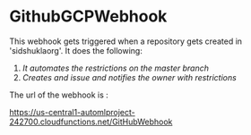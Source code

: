 # GithubGCPWebhook
This webhook gets triggered when a repository gets created in 'sidshuklaorg'. 
It does the following:

1. *It automates the restrictions on the master branch*
1. *Creates and issue and notifies the owner with restrictions*

The url of the webhook is :

https://us-central1-automlproject-242700.cloudfunctions.net/GitHubWebhook


